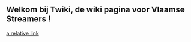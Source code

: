 ## Welkom bij Twiki, de wiki pagina voor Vlaamse Streamers !

[a relative link](javasaurus.github.io/profile/default/)

